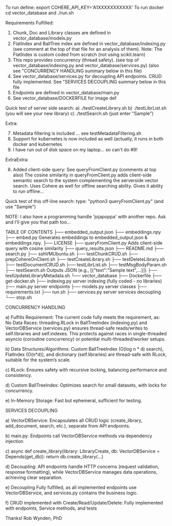 To run define: export COHERE_API_KEY='A1XXXXXXXXXXX'
To run docker cd vector_database and ./run.sh

Requirements Fulfilled:

1. Chunk, Doc and Library classes are defined in vector_database/models.py
2. FlatIndex and BallTree index are defined in vector_database/indexing.py
   (see comment at the top of that file for an analysis of them).
   Note: The FlatIndex is custom coded from scratch (not using scikit.learn)
3. This repo provides concurrency (thread safety).
   (see top of vector_database/indexing.py and vector_database/services.py)
   (also see "CONCURRENCY HANDLING summary below in this file)
4. See vector_database/services.py for decoupling API endpoints.
   CRUD fully implemented. See "SERVICES DECOUPLING summary below in this file
5. Endpoints are defined in vector_database/main.py
6. See vector_database/DOCKERFILE for image def

Quick test of server side search:
  a) ./testCreateLibrary.sh
  b) ./testLibrList.sh (you will see your new library)
  c) ./testSearch.sh (just enter "Sample")

Extra:

7. Metadata filtering is included ... see testMetadataFiltering.sh
8. Support for kubernetes is now included as well
   (actually, it runs in both docker and kubernetes
9. I have run out of disk space on my laptop...  so can't do #9!

ExtraExtra:

8. Added client-side query: See queryFromClient.py (comments at top also)
The cosine similarity in queryFromClient.py adds client-side semantic search to the system complementing the serverside vector search. Uses Cohere as well for offline searching ability.  Gives it ability to run offline...

Quick test of this off-line search: type: "python3 queryFromClient.py"
  (and use "Sample")

NOTE: I also have a programming handle 'jojapoppa' with another repo.  Ask and I'll give you that path too...

TABLE OF CONTENTS
├── embedded_output.json
├── embeddings.npy
├── embed.py Generates embeddings to embedded_output.json & embeddings.npy.
├── LICENSE
├── queryFromClient.py Adds client-side query with cosine similarity
├── query_results.json
├── README.md
├── search.py
├── sshVMUbuntu.sh
├── testChunkCRUD.sh
├── prepCohereOnClient.sh
├── testCreateLibrary.sh
├── testDeleteLibrary.sh
├── testDocumentCRUD.sh
├── testLibrList.sh
├── testMsgBodyParam.sh
├── testSearch.sh   Outputs JSON (e.g., [{"text":"Sample text",...}])
├── testUpdateLibraryMetadata.sh
└── vector_database
    ├── Dockerfile
    ├── get-docker.sh
    ├── indexing.py        server indexing (fully coded - no libraries)
    ├── main.py            server endpoints
    ├── models.py          server classes
    ├── requirements.txt
    ├── run.sh
    ├── services.py        server services decoupling 
    └── stop.sh

CONCURRENCY HANDLING

 a) Fulfills Requirement: The current code fully meets the requirement, as:
No Data Races: threading.RLock in BallTreeIndex (indexing.py) and VectorDBService (services.py) ensures thread-safe reads/writes to self.libraries and self.indexes. This protects against races in single-threaded asyncio (coroutine concurrency) or potential multi-threaded/worker setups.

 b) Data Structures/Algorithms: Custom BallTreeIndex (O(log n * d) search), FlatIndex (O(n*d)), and dictionary (self.libraries) are thread-safe with RLock, suitable for the system’s scale.

 c) RLock: Ensures safety with recursive locking, balancing performance and consistency.

 d) Custom BallTreeIndex: Optimizes search for small datasets, with locks for concurrency.

 e) In-Memory Storage: Fast but ephemeral, sufficient for testing.

SERVICES DECOUPLING

 a) VectorDBService: Encapsulates all CRUD logic (create_library, add_document, search, etc.), separate from API endpoints.

 b) main.py: Endpoints call VectorDBService methods via dependency injection

 c) async def create_library(library: LibraryCreate, db: VectorDBService = Depends(get_db)): return db.create_library(...)

 d) Decoupling: API endpoints handle HTTP concerns (request validation, response formatting), while VectorDBService manages data operations, achieving clear separation.

 e) Decoupling Fully fulfilled, as all implemented endpoints use VectorDBService, and services.py contains the business logic.

 f) CRUD implemented with Create/Read/Update/Delete: Fully implemented with endpoints, Service methods, and tests

Thanks!
Rob Wynden, PhD

